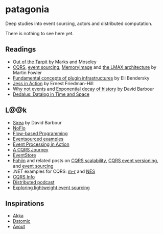 patagonia
=========

Deep studies into event sourcing, actors and distributed computation.

There is nothing to see here yet.

Readings
--------

* [Out of the Tarpit](http://lambda-the-ultimate.org/node/1446) by Marks and Moseley
* [CQRS](http://martinfowler.com/bliki/CQRS.html), [event sourcing](http://martinfowler.com/eaaDev/EventSourcing.html), [MemoryImage](http://martinfowler.com/bliki/MemoryImage.html) and [the LMAX architecture](http://martinfowler.com/articles/lmax.html) by Martin Fowler
* [Fundamental concepts of plugin infrastructures](http://eli.thegreenplace.net/2012/08/07/fundamental-concepts-of-plugin-infrastructures/) by Eli Bendersky
* [Jess in Action](http://www.jessrules.com/jesswiki/view?JessInAction) by Ernest Friedman-Hill
* [Why not events](http://awelonblue.wordpress.com/2012/07/01/why-not-events/) and [Exponential decay of history](http://awelonblue.wordpress.com/2012/08/20/exponential-decay-of-history/) by David Barbour
* [Dedalus: Datalog in Time and Space](http://www.eecs.berkeley.edu/Pubs/TechRpts/2009/EECS-2009-173.html)


L@@k
----

* [Sirea](https://github.com/dmbarbour/Sirea) by David Barbour
* [NoFlo](http://noflojs.org/)
* [Flow-based Programming](http://www.jpaulmorrison.com/fbp/)
* [Eventsourced examples](https://github.com/eligosource/eventsourced-example)
* [Event Processing in Action](http://www.manning.com/etzion/)
* [A CQRS Journey](http://cqrsjourney.github.com/)
* [EventStore](https://github.com/joliver/EventStore)
* [Fohjin](https://github.com/MarkNijhof/Fohjin) and related posts on [CQRS scalability](http://cre8ivethought.com/blog/2010/02/09/cqrs-scalability), [CQRS event versioning](http://cre8ivethought.com/blog/2010/02/09/cqrs-event-versioning), and [event sourcing](http://cre8ivethought.com/blog/2010/02/05/cqrs-event-sourcing)
* .NET examples for CQRS: [m-r](https://github.com/gregoryyoung/m-r) and [NES](https://github.com/elliotritchie/NES)
* [CQRS Info](http://www.cqrsinfo.com/)
* [Distributed podcast](http://distributedpodcast.com/)
* [Exploring lightweight event sourcing](http://www.slideshare.net/dlrozendaal/exploring-lightweight-event-sourcing-goto-amsterdam-2011)

Inspirations
------------

* [Akka](http://akka.io/)
* [Datomic](http://datomic.com)
* [Avout](http://avout.io/)